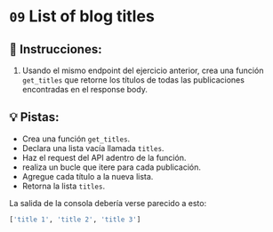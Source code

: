 # `09` List of blog titles

## 📝 Instrucciones:

1. Usando el mismo endpoint del ejercicio anterior, crea una función `get_titles` que retorne los títulos de todas las publicaciones encontradas en el response body.

## 💡 Pistas:

+ Crea una función `get_titles`.
+ Declara una lista vacía llamada `titles`.
+ Haz el request del API adentro de la función.
+ realiza un bucle que itere para cada publicación.
+ Agregue cada título a la nueva lista.
+ Retorna la lista `titles`.

La salida de la consola debería verse parecido a esto:

```python
['title 1', 'title 2', 'title 3']
```